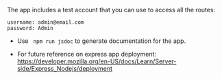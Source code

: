 
The app includes a test account that you can use to access all the routes:
```
username: admin@email.com
password: Admin
```





- Use ``` npm run jsdoc``` to generate documentation for the app.





- For future reference on express app deployment:
https://developer.mozilla.org/en-US/docs/Learn/Server-side/Express_Nodejs/deployment